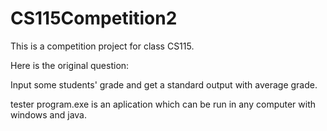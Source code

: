 # CS115Competition2

This is a competition project for class CS115.

Here is the original question:

Input some students' grade and get a standard output with average grade.

tester program.exe is an aplication which can be run in any computer with windows and java.
